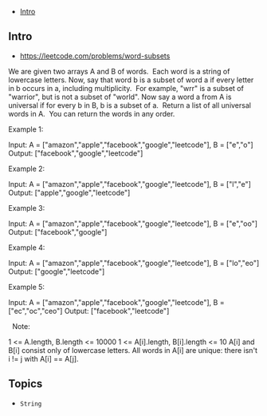 - [Intro](#intro)

## Intro

- https://leetcode.com/problems/word-subsets

We are given two arrays A and B of words.  Each word is a string of lowercase letters.
Now, say that word b is a subset of word a if every letter in b occurs in a, including multiplicity.  For example, "wrr" is a subset of "warrior", but is not a subset of "world".
Now say a word a from A is universal if for every b in B, b is a subset of a. 
Return a list of all universal words in A.  You can return the words in any order.
 



Example 1:

Input: A = ["amazon","apple","facebook","google","leetcode"], B = ["e","o"]
Output: ["facebook","google","leetcode"]


Example 2:

Input: A = ["amazon","apple","facebook","google","leetcode"], B = ["l","e"]
Output: ["apple","google","leetcode"]


Example 3:

Input: A = ["amazon","apple","facebook","google","leetcode"], B = ["e","oo"]
Output: ["facebook","google"]


Example 4:

Input: A = ["amazon","apple","facebook","google","leetcode"], B = ["lo","eo"]
Output: ["google","leetcode"]


Example 5:

Input: A = ["amazon","apple","facebook","google","leetcode"], B = ["ec","oc","ceo"]
Output: ["facebook","leetcode"]

 
Note:

1 <= A.length, B.length <= 10000
1 <= A[i].length, B[i].length <= 10
A[i] and B[i] consist only of lowercase letters.
All words in A[i] are unique: there isn't i != j with A[i] == A[j].








## Topics

- `String`


